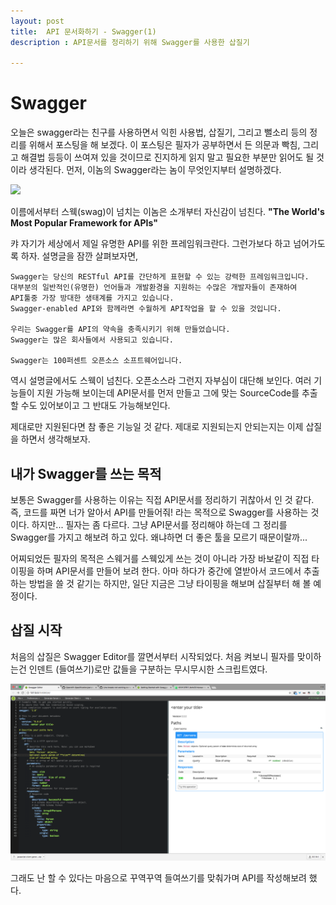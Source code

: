 ```yaml
---
layout: post
title:  API 문서화하기 - Swagger(1)
description : API문서를 정리하기 위해 Swagger를 사용한 삽질기

---
```


# Swagger
오늘은 swagger라는 친구를 사용하면서 익힌 사용법, 삽질기, 그리고 뻘소리 등의 정리를 위해서 포스팅을 해 보겠다. 이 포스팅은 필자가 공부하면서 든 의문과 빡침, 그리고 해결법 등등이 쓰여져 있을 것이므로 진지하게 읽지 말고 필요한 부분만 읽어도 될 것이라 생각된다. 먼저, 이놈의 Swagger라는 놈이 무엇인지부터 설명하겠다. 

![](https://camo.githubusercontent.com/a2085e13dc9e9293dade58bd66d4941b9384f8ed/687474703a2f2f7777772e627261766574657272792e636f6d2f77702d636f6e74656e742f75706c6f6164732f323031352f30332f73776167676572322e706e67)

이름에서부터 스웩(swag)이 넘치는 이놈은 소개부터 자신감이 넘친다. **"The World's Most Popular Framework for APIs"**

캬 자기가 세상에서 제일 유명한 API를 위한 프레임워크란다. 그런가보다 하고 넘어가도록 하자. 설명글을 잠깐 살펴보자면,  

	Swagger는 당신의 RESTful API를 간단하게 표현할 수 있는 강력한 프레임워크입니다. 
	대부분의 일반적인(유명한) 언어들과 개발환경을 지원하는 수많은 개발자들이 존재하여 
	API툴중 가장 방대한 생태계를 가지고 있습니다. 
	Swagger-enabled API와 함께라면 수월하게 API작업을 할 수 있을 것입니다.
	
	우리는 Swagger를 API의 약속을 충족시키기 위해 만들었습니다.
	Swagger는 많은 회사들에서 사용되고 있습니다.
	
	Swagger는 100퍼센트 오픈소스 소프트웨어입니다.
	
역시 설명글에서도 스웩이 넘친다. 오픈소스라 그런지 자부심이 대단해 보인다. 여러 기능들이 지원 가능해 보이는데 API문서를 먼저 만들고 그에 맞는 SourceCode를 추출할 수도 있어보이고 그 반대도 가능해보인다. 

제대로만 지원된다면 참 좋은 기능일 것 같다. 제대로 지원되는지 안되는지는 이제 삽질을 하면서 생각해보자.

## 내가 Swagger를 쓰는 목적 

보통은 Swagger를 사용하는 이유는 직접 API문서를 정리하기 귀찮아서 인 것 같다. 즉, 코드를 짜면 너가 알아서 API를 만들어줘! 라는 목적으로 Swagger를 사용하는 것이다. 하지만... 필자는 좀 다르다. 그냥 API문서를 정리해야 하는데 그 정리를 Swagger를 가지고 해보려 하고 있다. 왜냐하면 더 좋은 툴을 모르기 때문이랄까... 

어찌되었든 필자의 목적은 스웨거를 스웩있게 쓰는 것이 아니라 가장 바보같이 직접 타이핑을 하며 API문서를 만들어 보려 한다. 아마 하다가 중간에 열받아서 코드에서 추출하는 방법을 쓸 것 같기는 하지만, 일단 지금은 그냥 타이핑을 해보며 삽질부터 해 볼 예정이다. 

## 삽질 시작 

처음의 삽질은 Swagger Editor를 깔면서부터 시작되었다. 처음 켜보니 필자를 맞이하는건 인덴트 (들여쓰기)로만 값들을 구분하는 무시무시한 스크립트였다. 

![](./image/swagger_default.png)

그래도 난 할 수 있다는 마음으로 꾸역꾸역 들여쓰기를 맞춰가며 API를 작성해보려 했다.